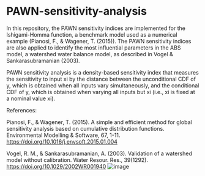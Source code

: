 # PAWN-sensitivity-analysis
In this repository, the PAWN sensitivity indices are implemented for the Ishigami-Homma function, a benchmark model used as a numerical example (Pianosi, F., & Wagener, T. (2015)). The PAWN sensitivity indices are also applied to identify the most influential parameters in the ABS model, a watershed water balance model, as described in Vogel & Sankarasubramanian (2003).

PAWN sensitivity analysis is a density-based sensitivity index that measures the sensitivity to input xi by the distance between the unconditional CDF of y, which is obtained when all inputs vary simultaneously, and the conditional CDF of y, which is obtained when varying all inputs but xi (i.e., xi is fixed at a nominal value xi).

References:

Pianosi, F., & Wagener, T. (2015). A simple and efficient method for global sensitivity analysis based on cumulative distribution functions. Environmental Modelling & Software, 67, 1-11. https://doi.org/10.1016/j.envsoft.2015.01.004

Vogel, R. M., & Sankarasubramanian, A. (2003). Validation of a watershed model without calibration. Water Resour. Res., 39(1292). https://doi.org/10.1029/2002WR001940
![image](https://github.com/user-attachments/assets/84a0de4b-323a-4ce2-9408-5b6709015db5)

